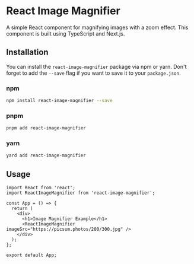 # React Image Magnifier

A simple React component for magnifying images with a zoom effect. This component is built using TypeScript and Next.js.

## Installation

You can install the `react-image-magnifier` package via npm or yarn. Don't forget to add the `--save` flag if you want to save it to your `package.json`.

### npm

```bash
npm install react-image-magnifier --save
```

### pnpm
```bash
pnpm add react-image-magnifier
```
### yarn
```bash
yard add react-image-magnifier
```

## Usage
    
```tsx
import React from 'react';
import ReactImageMagnifier from 'react-image-magnifier';

const App = () => {
  return (
    <div>
      <h1>Image Magnifier Example</h1>
      <ReactImageMagnifier imageSrc="https://picsum.photos/200/300.jpg" />
    </div>
  );
};

export default App;
```
